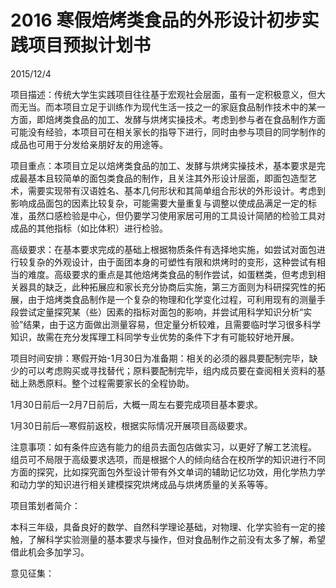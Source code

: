 # 2016 寒假焙烤类食品的外形设计初步实践项目预拟计划书
2015/12/4

项目描述：传统大学生实践项目往往基于宏观社会层面，虽有一定积极意义，但大而无当。而本项目立足于训练作为现代生活一技之一的家庭食品制作技术中的某一方面，即焙烤类食品的加工、发酵与烘烤实操技术。考虑到参与者在食品制作方面可能没有经验，本项目可在相关家长的指导下进行，同时由参与项目的同学制作的成品也可用于分发给亲朋好友的用途等。

项目重点：本项目立足以焙烤类食品的加工、发酵与烘烤实操技术，基本要求是完成最基本且较简单的面包类食品的制作，且关注其外形设计层面，即面包造型艺术，需要实现带有汉语姓名、基本几何形状和其简单组合形状的外形设计。考虑到影响成品面包的因素比较复杂，可能需要大量重复与调整以使成品满足一定的标准，虽然口感检验是中心，但仍要学习使用家居可用的工具设计简陋的检验工具对成品的其他指标（如比体积）进行检验。

高级要求：在基本要求完成的基础上根据物质条件有选择地实施，如尝试对面包进行较复杂的外观设计，由于面团本身的可塑性有限和烘烤时的变形，这种尝试有相当的难度。高级要求的重点是其他焙烤类食品的制作尝试，如蛋糕类，但考虑到相关器具的缺乏，此种拓展应和家长充分协商后实施，第三方面则为科研探究性的拓展，由于焙烤类食品制作是一个复杂的物理和化学变化过程，可利用现有的测量手段尝试定量探究某（些）因素的指标对面包的影响，并尝试用科学知识分析“实验”结果，由于这方面做出测量容易，但定量分析较难，且需要临时学习很多科学知识，故需在充分发挥理工科同学专业优势的条件下才有可能较好地开展。

项目时间安排：寒假开始-1月30日为准备期：相关的必须的器具要配制完毕，缺少的可以考虑购买或寻找替代；原料要配制完毕，组内成员要在查阅相关资料的基础上熟悉原料。整个过程需要家长的全程协助。

1月30日前后—2月7日前后，大概一周左右要完成项目基本要求。

1月30日前后—寒假前返校，根据实际情况开展项目高级要求。

注意事项：如有条件应选有能力的组员去面包店做实习，以更好了解工艺流程。
组员可不局限于高级要求选项，而是根据个人的倾向结合在校所学的知识进行不同方面的探究，比如探究面包外型设计带有外文单词的辅助记忆功效，用化学热力学和动力学的知识进行相关建模探究烘烤成品与烘烤质量的关系等等。

项目策划者简介：

本科三年级，具备良好的数学、自然科学理论基础，对物理、化学实验有一定的接触，了解科学实验测量的基本要求与操作，但对食品制作之前没有太多了解，希望借此机会多加学习。

意见征集：
